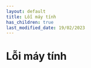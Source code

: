 ```yaml
---
layout: default
title: Lỗi máy tính
has_children: true
last_modified_date: 19/02/2023
---
```


# Lỗi máy tính
